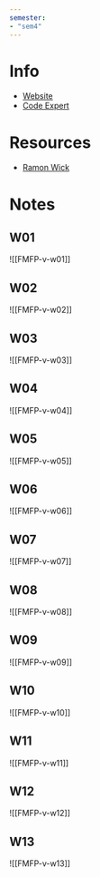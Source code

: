 ```yaml
---
semester:
- "sem4"
---
```

# Info
- [Website](https://infsec.ethz.ch/education/ss2025/fmfp.html)
- [Code Expert](https://expert.ethz.ch/enrolled/SS25/fmfp/exercises)

# Resources
- [Ramon Wick](https://n.ethz.ch/~rawick/#/formalMethodsFunctionalProgramming)


# Notes

## W01
![[FMFP-v-w01]]

## W02
![[FMFP-v-w02]]

## W03
![[FMFP-v-w03]]

## W04
![[FMFP-v-w04]]

## W05
![[FMFP-v-w05]]

## W06
![[FMFP-v-w06]]

## W07
![[FMFP-v-w07]]

## W08
![[FMFP-v-w08]]

## W09
![[FMFP-v-w09]]

## W10
![[FMFP-v-w10]]

## W11
![[FMFP-v-w11]]

## W12
![[FMFP-v-w12]]

## W13
![[FMFP-v-w13]]
